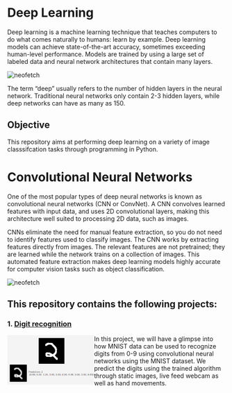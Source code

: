 
# Deep Learning

Deep learning is a machine learning technique that teaches computers to do what comes naturally to humans: learn by example. 
Deep learning models can achieve state-of-the-art accuracy, sometimes exceeding human-level performance. Models are trained by using a large set of labeled data and neural network architectures that contain many layers.

<img src="https://cdn-images-1.medium.com/max/1318/1*Gh5PS4R_A5drl5ebd_gNrg@2x.png" alt="neofetch" width="600px">

The term “deep” usually refers to the number of hidden layers in the neural network. Traditional neural networks only contain 2-3 hidden layers, while deep networks can have as many as 150.

## Objective

This repository aims at performing deep learning on a variety of image classsifcation tasks through programming in Python.

# Convolutional Neural Networks

One of the most popular types of deep neural networks is known as convolutional neural networks (CNN or ConvNet). A CNN convolves learned features with input data, and uses 2D convolutional layers, making this architecture well suited to processing 2D data, such as images.

CNNs eliminate the need for manual feature extraction, so you do not need to identify features used to classify images. The CNN works by extracting features directly from images. The relevant features are not pretrained; they are learned while the network trains on a collection of images. This automated feature extraction makes deep learning models highly accurate for computer vision tasks such as object classification.

<img src="https://codetolight.files.wordpress.com/2017/11/network.png" alt="neofetch">


## This repository contains the following projects:

### 1. [Digit recognition](./Digit%20Recognition)

<img src="recognize_main.PNG" alt="neofetch" align="left" width="200px">
In this project, we will have a glimpse into how MNIST data can be used to recognize digits from 0-9 using convolutional neural networks using the MNIST dataset. We predict the digits using the trained algorithm through static images, live feed webcam as well as hand movements. <br />
